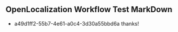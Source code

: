 ## OpenLocalization Workflow Test MarkDown
* a49d1ff2-55b7-4e61-a0c4-3d30a55bbd6a thanks!

<!--HONumber=Jul16_HO3-->


